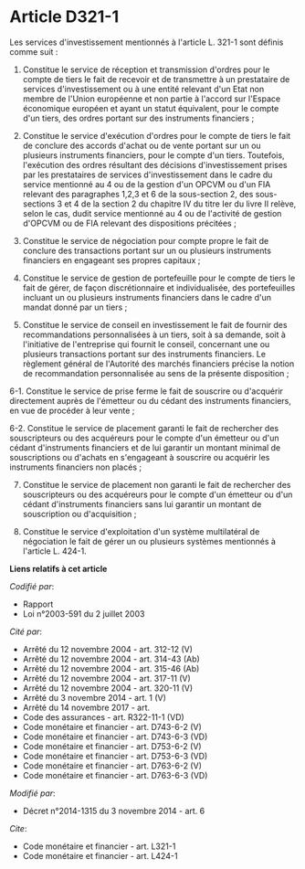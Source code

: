 # Article D321-1

Les services d'investissement mentionnés à l'article L. 321-1 sont définis comme suit : 

1. Constitue le service de réception et transmission d'ordres pour le compte de tiers le fait de recevoir et de transmettre à
un prestataire de services d'investissement ou à une entité relevant d'un Etat non membre de l'Union européenne et non partie
à l'accord sur l'Espace économique européen et ayant un statut équivalent, pour le compte d'un tiers, des ordres portant sur
des instruments financiers ; 

2. Constitue le service d'exécution d'ordres pour le compte de tiers le fait de conclure des accords d'achat ou de vente
portant sur un ou plusieurs instruments financiers, pour le compte d'un tiers. Toutefois, l'exécution des ordres résultant
des décisions d'investissement prises par les prestataires de services d'investissement dans le cadre du service mentionné au
4 ou de la gestion d'un OPCVM ou d'un FIA relevant des paragraphes 1,2,3 et 6 de la sous-section 2, des sous-sections 3 et 4
de la section 2 du chapitre IV du titre Ier du livre II relève, selon le cas, dudit service mentionné au 4 ou de l'activité
de gestion d'OPCVM ou de FIA relevant des dispositions précitées ; 

3. Constitue le service de négociation pour compte propre le fait de conclure des transactions portant sur un ou plusieurs
instruments financiers en engageant ses propres capitaux ; 

4. Constitue le service de gestion de portefeuille pour le compte de tiers le fait de gérer, de façon discrétionnaire et
individualisée, des portefeuilles incluant un ou plusieurs instruments financiers dans le cadre d'un mandat donné par un
tiers ; 

5. Constitue le service de conseil en investissement le fait de fournir des recommandations personnalisées à un tiers, soit à
sa demande, soit à l'initiative de l'entreprise qui fournit le conseil, concernant une ou plusieurs transactions portant sur
des instruments financiers. Le règlement général de l'Autorité des marchés financiers précise la notion de recommandation
personnalisée au sens de la présente disposition ; 

6-1. Constitue le service de prise ferme le fait de souscrire ou d'acquérir directement auprès de l'émetteur ou du cédant des
instruments financiers, en vue de procéder à leur vente ; 

6-2. Constitue le service de placement garanti le fait de rechercher des souscripteurs ou des acquéreurs pour le compte d'un
émetteur ou d'un cédant d'instruments financiers et de lui garantir un montant minimal de souscriptions ou d'achats en
s'engageant à souscrire ou acquérir les instruments financiers non placés ; 

7. Constitue le service de placement non garanti le fait de rechercher des souscripteurs ou des acquéreurs pour le compte
d'un émetteur ou d'un cédant d'instruments financiers sans lui garantir un montant de souscription ou d'acquisition ; 

8. Constitue le service d'exploitation d'un système multilatéral de négociation le fait de gérer un ou plusieurs systèmes
mentionnés à l'article L. 424-1.

**Liens relatifs à cet article**

_Codifié par_:

  - Rapport
  - Loi n°2003-591 du 2 juillet 2003

_Cité par_:

  - Arrêté du 12 novembre 2004 - art. 312-12 (V)
  - Arrêté du 12 novembre 2004 - art. 314-43 (Ab)
  - Arrêté du 12 novembre 2004 - art. 315-46 (Ab)
  - Arrêté du 12 novembre 2004 - art. 317-11 (V)
  - Arrêté du 12 novembre 2004 - art. 320-11 (V)
  - Arrêté du 3 novembre 2014 - art. 1 (V)
  - Arrêté du 14 novembre 2017 - art.
  - Code des assurances - art. R322-11-1 (VD)
  - Code monétaire et financier - art. D743-6-2 (V)
  - Code monétaire et financier - art. D743-6-3 (VD)
  - Code monétaire et financier - art. D753-6-2 (V)
  - Code monétaire et financier - art. D753-6-3 (VD)
  - Code monétaire et financier - art. D763-6-2 (V)
  - Code monétaire et financier - art. D763-6-3 (VD)

_Modifié par_:

  - Décret n°2014-1315 du 3 novembre 2014 - art. 6

_Cite_:

  - Code monétaire et financier - art. L321-1
  - Code monétaire et financier - art. L424-1
